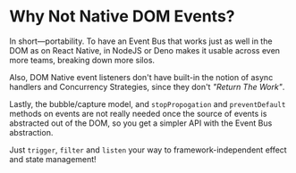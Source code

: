 # Why Not Native DOM Events?

In short—portability. To have an Event Bus that works just as well in the DOM as on React Native, in NodeJS or Deno makes it usable across even more teams, breaking down more silos.

Also, DOM Native event listeners don't have built-in the notion of async handlers and Concurrency Strategies, since they don't _"Return The Work"_.

Lastly, the bubble/capture model, and `stopPropogation` and `preventDefault` methods on events are not really needed once the source of events is abstracted out of the DOM, so you get a simpler API with the Event Bus abstraction.

Just `trigger`, `filter` and `listen` your way to framework-independent effect and state management!
